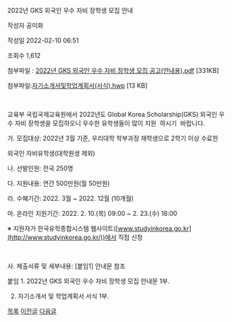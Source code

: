 
2022년 GKS 외국인 우수 자비 장학생 모집 안내





작성자
공미화


작성일
2022-02-10 06:51


조회수
1,612


첨부파일 : [2022년 GKS 외국인 우수 자비 장학생 모집 공고(안내용).pdf](https://computer.knu.ac.kr/pack/bbs/down.php?f_name=Q0dUVllEWVdbVHZLcRUQblNAQw==&o_name=2022년GKS외국인우수자비장학생모집공고(안내용).pdf&tbl=Site_BBS_25) [331KB]  

첨부파일:[자기소개서및학업계획서(서식).hwp](https://computer.knu.ac.kr/pack/bbs/down.php?f_name=QEdUVllEWVdbVHZLcRUQbktTVQ==&o_name=자기소개서및학업계획서(서식).hwp&tbl=Site_BBS_25) [13 KB]


﻿

교육부 국립국제교육원에서 2022년도 Global Korea Scholarship(GKS) 외국인 우수 자비 장학생을 모집하오니 우수한 유학생들이 많이 지원  하시기  바랍니다.

  


 가. 모집대상: 2022년 3월 기준, 우리대학 학부과정 재학생으로 2학기 이상 수료한 

  


 외국인 자비유학생(대학원생 제외)

  


 나. 선발인원: 전국 250명

  


 다. 지원내용: 연간 500만원(월 50만원)

  


 라. 수혜기간: 2022. 3월 ~ 2022. 12월 (10개월)

  


 마. 온라인 지원기간: 2022. 2. 10.(목) 09:00 ~ 2. 23.(수) 18:00

  


 ※ 지원자가 한국유학종합시스템 웹사이트([www.studyinkorea.go.kr](http://www.studyinkorea.go.kr/))에서 직접 신청

  


  

  


 사. 제출서류 및 세부내용: [붙임1] 안내문 참조

  


 

  


붙임 1. 2022년 GKS 외국인 우수 자비 장학생 모집 안내문 1부.

  


 2. 자기소개서 및 학업계획서 서식 1부. 

  
  








[목록](https://computer.knu.ac.kr/06_sub/02_sub.html?key=&keyfield=&category=&page=1&bbs_code=Site_BBS_25)
[이전글](https://computer.knu.ac.kr/06_sub/02_sub.html?bbs_cmd=view&page=1&key=&keyfield=&category=&no=3695&bbs_code=Site_BBS_25)
[다음글](https://computer.knu.ac.kr/06_sub/02_sub.html?bbs_cmd=view&page=1&key=&keyfield=&category=&no=3697&bbs_code=Site_BBS_25)

















 